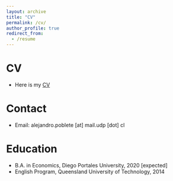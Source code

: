 ```yaml
---
layout: archive
title: "CV"
permalink: /cv/
author_profile: true
redirect_from:
  - /resume
---
```




CV
=======
* Here is my [CV](http://apobletee.github.io/files/cv1.pdf)

Contact
======
* Email: alejandro.poblete [at] mail.udp [dot] cl


Education
======
* B.A. in Economics, Diego Portales University, 2020 [expected]
* English Program, Queensland University of Technology, 2014

